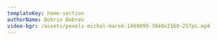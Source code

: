 ```yaml
---
templateKey: home-section
authorName: Dobrin Dobrev
video-bgr: /assets/pexels-michal-marek-1409899-3840x2160-25fps.mp4
---
```

